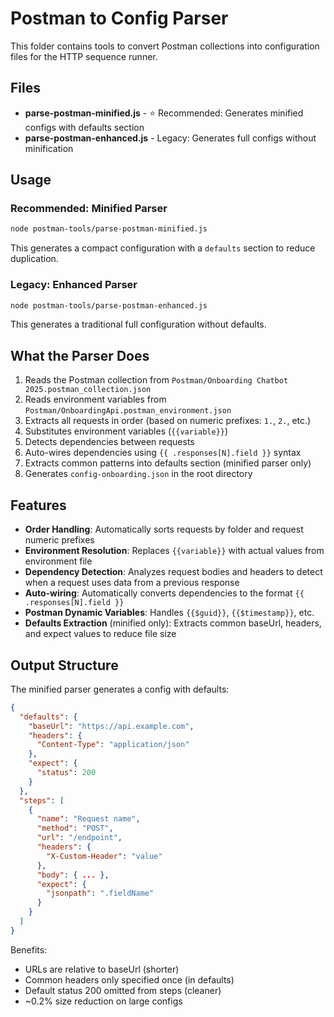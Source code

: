 # Postman to Config Parser

This folder contains tools to convert Postman collections into configuration files for the HTTP sequence runner.

## Files

- **parse-postman-minified.js** - ⭐ Recommended: Generates minified configs with defaults section
- **parse-postman-enhanced.js** - Legacy: Generates full configs without minification

## Usage

### Recommended: Minified Parser

```bash
node postman-tools/parse-postman-minified.js
```

This generates a compact configuration with a `defaults` section to reduce duplication.

### Legacy: Enhanced Parser

```bash
node postman-tools/parse-postman-enhanced.js
```

This generates a traditional full configuration without defaults.

## What the Parser Does

1. Reads the Postman collection from `Postman/Onboarding Chatbot 2025.postman_collection.json`
2. Reads environment variables from `Postman/OnboardingApi.postman_environment.json`
3. Extracts all requests in order (based on numeric prefixes: `1.`, `2.`, etc.)
4. Substitutes environment variables (`{{variable}}`)
5. Detects dependencies between requests
6. Auto-wires dependencies using `{{ .responses[N].field }}` syntax
7. Extracts common patterns into defaults section (minified parser only)
8. Generates `config-onboarding.json` in the root directory

## Features

- **Order Handling**: Automatically sorts requests by folder and request numeric prefixes
- **Environment Resolution**: Replaces `{{variable}}` with actual values from environment file
- **Dependency Detection**: Analyzes request bodies and headers to detect when a request uses data from a previous response
- **Auto-wiring**: Automatically converts dependencies to the format `{{ .responses[N].field }}`
- **Postman Dynamic Variables**: Handles `{{$guid}}`, `{{$timestamp}}`, etc.
- **Defaults Extraction** (minified only): Extracts common baseUrl, headers, and expect values to reduce file size

## Output Structure

The minified parser generates a config with defaults:

```json
{
  "defaults": {
    "baseUrl": "https://api.example.com",
    "headers": {
      "Content-Type": "application/json"
    },
    "expect": {
      "status": 200
    }
  },
  "steps": [
    {
      "name": "Request name",
      "method": "POST",
      "url": "/endpoint",
      "headers": {
        "X-Custom-Header": "value"
      },
      "body": { ... },
      "expect": {
        "jsonpath": ".fieldName"
      }
    }
  ]
}
```

Benefits:
- URLs are relative to baseUrl (shorter)
- Common headers only specified once (in defaults)
- Default status 200 omitted from steps (cleaner)
- ~0.2% size reduction on large configs
